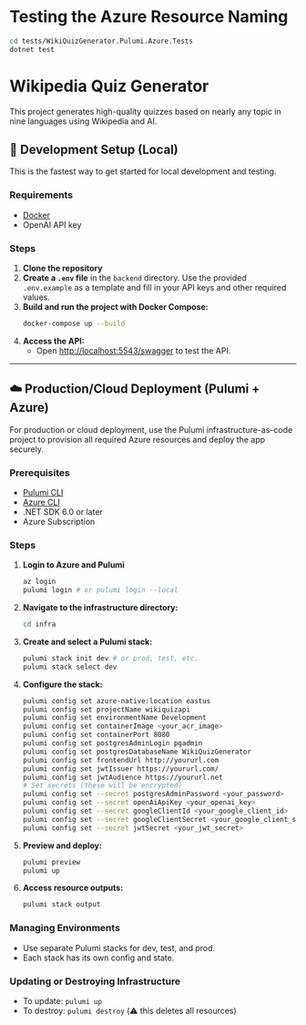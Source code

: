 # Testing the Azure Resource Naming

```bash
cd tests/WikiQuizGenerator.Pulumi.Azure.Tests
dotnet test
```

# Wikipedia Quiz Generator

This project generates high-quality quizzes based on nearly any topic in nine languages using Wikipedia and AI.

## 🚀 Development Setup (Local)

This is the fastest way to get started for local development and testing.

### Requirements

- [Docker](https://www.docker.com/)
- OpenAI API key

### Steps

1. **Clone the repository**
2. **Create a `.env` file** in the `backend` directory. Use the provided `.env.example` as a template and fill in your API keys and other required values.
3. **Build and run the project with Docker Compose:**
   ```bash
   docker-compose up --build
   ```
4. **Access the API:**
   - Open [http://localhost:5543/swagger](http://localhost:5543/swagger) to test the API.

---

## ☁️ Production/Cloud Deployment (Pulumi + Azure)

For production or cloud deployment, use the Pulumi infrastructure-as-code project to provision all required Azure resources and deploy the app securely.

### Prerequisites

- [Pulumi CLI](https://www.pulumi.com/docs/get-started/install/)
- [Azure CLI](https://docs.microsoft.com/en-us/cli/azure/install-azure-cli)
- .NET SDK 6.0 or later
- Azure Subscription

### Steps

1. **Login to Azure and Pulumi**
   ```bash
   az login
   pulumi login # or pulumi login --local
   ```
2. **Navigate to the infrastructure directory:**
   ```bash
   cd infra
   ```
3. **Create and select a Pulumi stack:**
   ```bash
   pulumi stack init dev # or prod, test, etc.
   pulumi stack select dev
   ```
4. **Configure the stack:**
   ```bash
   pulumi config set azure-native:location eastus
   pulumi config set projectName wikiquizapi
   pulumi config set environmentName Development
   pulumi config set containerImage <your_acr_image>
   pulumi config set containerPort 8080
   pulumi config set postgresAdminLogin pgadmin
   pulumi config set postgresDatabaseName WikiQuizGenerator
   pulumi config set frontendUrl http://yoururl.com
   pulumi config set jwtIssuer https://yoururl.com/
   pulumi config set jwtAudience https://yoururl.net
   # Set secrets (these will be encrypted)
   pulumi config set --secret postgresAdminPassword <your_password>
   pulumi config set --secret openAiApiKey <your_openai_key>
   pulumi config set --secret googleClientId <your_google_client_id>
   pulumi config set --secret googleClientSecret <your_google_client_secret>
   pulumi config set --secret jwtSecret <your_jwt_secret>
   ```
5. **Preview and deploy:**
   ```bash
   pulumi preview
   pulumi up
   ```
6. **Access resource outputs:**
   ```bash
   pulumi stack output
   ```

### Managing Environments

- Use separate Pulumi stacks for dev, test, and prod.
- Each stack has its own config and state.

### Updating or Destroying Infrastructure

- To update: `pulumi up`
- To destroy: `pulumi destroy` (⚠️ this deletes all resources)
